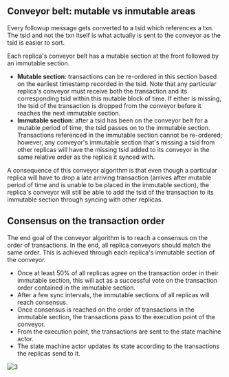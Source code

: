 ## Conveyor belt: mutable vs inmutable areas

Every followup message gets converted to a tsid which references a txn. The tsid and not the txn itself is what actually is sent to the conveyor as the tsid is easier to sort. 

Each replica's conveyor belt has a mutable section at the front followed by an immutable section.

- **Mutable section**: transactions can be re-ordered in this section based on the earliest timestamp recorded in the tsid. Note that any particular replica's conveyor must receive both the transaction and its corresponding tsid within this mutable block of time. If either is missing, the tsid of the transaction is dropped from the conveyor before it reaches the next immutable section.
- **Immutable section**: after a tsid has been on the conveyor belt for a mutable period of time, the tsid passes on to the immutable section. Transactions referenced in the immutable section cannot be re-ordered; however, any conveyor's immutable section that's missing a tsid from other replicas will have the missing tsid added to its conveyor in the same relative order as the replica it synced with.

A consequence of this conveyor algorithm is that even though a particular replica will have to drop a late arriving transaction (arrives after mutable period of time and is unable to be placed in the immutable section), the replica's conveyor will still be able to add the tsid of the transaction to its immutable section through syncing with other replicas.

## Consensus on the transaction order

The end goal of the conveyor algorithm is to reach a consensus on the order of transactions. In the end, all replica conveyors should match the same order. This is achieved through each replica's immutable section of the conveyor. 

- Once at least 50% of all replicas agree on the transaction order in their immutable section, this will act as a successful vote on the transaction order contained in the immutable section.
- After a few sync intervals, the immutable sections of all replicas will reach consensus.
- Once consensus is reached on the order of transactions in the immutable section, the transactions pass to the execution point of the conveyor.
- From the execution point, the transactions are sent to the state machine actor.
- The state machine actor updates its state according to the transactions the replicas send to it.

![3](https://user-images.githubusercontent.com/86096370/159138357-b1c0729a-04e8-4ad6-87b4-b9b39cbf71fb.png)
